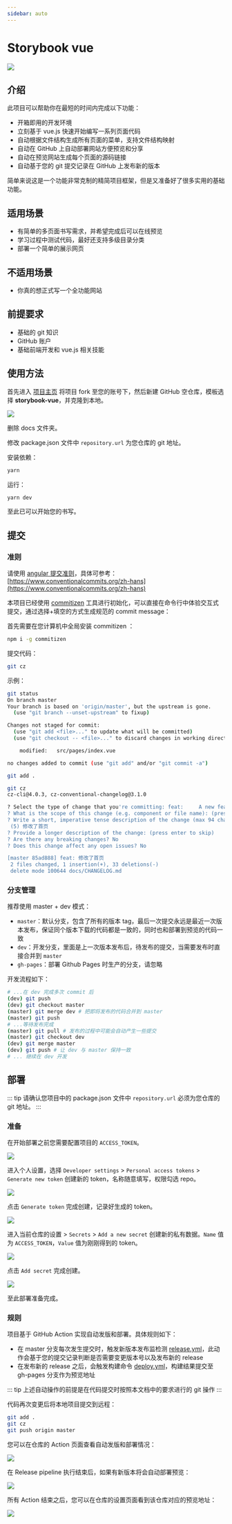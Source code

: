 ```yaml
---
sidebar: auto
---
```


# Storybook vue

![](https://cdn.d2.pub/files/image-hosting/20200424155542.png)

## 介绍

此项目可以帮助你在最短的时间内完成以下功能：

* 开箱即用的开发环境
* 立刻基于 vue.js 快速开始编写一系列页面代码
* 自动根据文件结构生成所有页面的菜单，支持文件结构映射
* 自动在 GitHub 上自动部署网站方便预览和分享
* 自动在预览网站生成每个页面的源码链接
* 自动基于您的 git 提交记录在 GitHub 上发布新的版本

简单来说这是一个功能非常克制的精简项目框架，但是又准备好了很多实用的基础功能。

## 适用场景

* 有简单的多页面书写需求，并希望完成后可以在线预览
* 学习过程中测试代码，最好还支持多级目录分类
* 部署一个简单的展示网页

## 不适用场景

* 你真的想正式写一个全功能网站

## 前提要求

* 基础的 git 知识
* GitHub 账户
* 基础前端开发和 vue.js 相关技能

## 使用方法

首先进入 [项目主页](https://github.com/d2-projects/storybook-vue) 将项目 fork 至您的账号下，然后新建 GitHub 空仓库，模板选择 **storybook-vue**，并克隆到本地。

![](https://cdn.d2.pub/files/image-hosting/20200424182544.png)

删除 docs 文件夹。

修改 package.json 文件中 `repository.url` 为您仓库的 git 地址。

安装依赖：

``` sh
yarn
```

运行：

``` sh
yarn dev
```

至此已可以开始您的书写。

## 提交

### 准则

请使用 [angular 提交准则](https://github.com/angular/angular.js/blob/master/CONTRIBUTING.md#commit)，具体可参考：[https://www.conventionalcommits.org/zh-hans](https://www.conventionalcommits.org/zh-hans)

本项目已经使用 [commitizen](https://github.com/commitizen/cz-cli) 工具进行初始化，可以直接在命令行中体验交互式提交，通过选择+填空的方式生成规范的 commit message：

首先需要在您计算机中全局安装 commitizen ：

``` sh
npm i -g commitizen
```

提交代码：

``` sh
git cz
```

示例：

``` sh
git status
On branch master
Your branch is based on 'origin/master', but the upstream is gone.
  (use "git branch --unset-upstream" to fixup)

Changes not staged for commit:
  (use "git add <file>..." to update what will be committed)
  (use "git checkout -- <file>..." to discard changes in working directory)

	modified:   src/pages/index.vue

no changes added to commit (use "git add" and/or "git commit -a")
```

``` sh
git add .
```

``` sh
git cz
cz-cli@4.0.3, cz-conventional-changelog@3.1.0

? Select the type of change that you're committing: feat:     A new feature
? What is the scope of this change (e.g. component or file name): (press enter to skip) 
? Write a short, imperative tense description of the change (max 94 chars):
 (5) 修改了首页
? Provide a longer description of the change: (press enter to skip)
? Are there any breaking changes? No
? Does this change affect any open issues? No

[master 85ad888] feat: 修改了首页
 2 files changed, 1 insertion(+), 33 deletions(-)
 delete mode 100644 docs/CHANGELOG.md
```

### 分支管理

推荐使用 master + dev 模式：

- `master`：默认分支，包含了所有的版本 tag，最后一次提交永远是最近一次版本发布，保证同个版本下载的代码都是一致的，同时也和部署到预览的代码一致
- `dev`：开发分支，里面是上一次版本发布后，待发布的提交，当需要发布时直接合并到 `master`
- `gh-pages`：部署 Github Pages 时生产的分支，请忽略

开发流程如下：

``` sh
# ...在 dev 完成多次 commit 后
(dev) git push
(dev) git checkout master
(master) git merge dev # 把即将发布的代码合并到 master
(master) git push
# ...等待发布完成
(master) git pull # 发布的过程中可能会自动产生一些提交
(master) git checkout dev
(dev) git merge master
(dev) git push # 让 dev 与 master 保持一致
# ... 继续在 dev 开发
```

## 部署

::: tip
请确认您项目中的 package.json 文件中 `repository.url` 必须为您仓库的 git 地址。
:::

### 准备

在开始部署之前您需要配置项目的 `ACCESS_TOKEN`。

![](https://cdn.d2.pub/files/image-hosting/20200424171017.png)

进入个人设置，选择 `Developer settings` > `Personal access tokens` > `Generate new token` 创建新的 token，名称随意填写，权限勾选 repo。

![](https://cdn.d2.pub/files/image-hosting/20200424171337.png)

点击 `Generate token` 完成创建，记录好生成的 token。

![](https://cdn.d2.pub/files/image-hosting/20200424171604.png)

进入当前仓库的设置 > `Secrets` > `Add a new secret` 创建新的私有数据。`Name` 值为 `ACCESS_TOKEN`，`Value` 值为刚刚得到的 token。

![](https://cdn.d2.pub/files/image-hosting/20200424172051.png)

点击 `Add secret` 完成创建。

![](https://cdn.d2.pub/files/image-hosting/20200424172214.png)

至此部署准备完成。

### 规则

项目基于 GitHub Action 实现自动发版和部署。具体规则如下：

* 在 master 分支每次发生提交时，触发新版本发布监检测 [release.yml](https://github.com/d2-projects/storybook-vue/blob/master/.github/workflows/release.yml)，此动作会基于您的提交记录判断是否需要变更版本号以及发布新的 release
* 在发布新的 release 之后，会触发构建命令 [deploy.yml](https://github.com/d2-projects/storybook-vue/blob/master/.github/workflows/deploy.yml)，构建结果提交至 gh-pages 分支作为预览地址

::: tip
上述自动操作的前提是在代码提交时按照本文档中的要求进行的 git 操作
:::

代码再次变更后将本地项目提交到远程：

``` sh
git add .
git cz
git push origin master
```

您可以在仓库的 Action 页面查看自动发版和部署情况：

![](https://cdn.d2.pub/files/image-hosting/20200424184955.png)

在  Release pipeline 执行结束后，如果有新版本将会自动部署预览：

![](https://cdn.d2.pub/files/image-hosting/20200424185123.png)

所有 Action 结束之后，您可以在仓库的设置页面看到该仓库对应的预览地址：

![](https://cdn.d2.pub/files/image-hosting/20200424185259.png)
